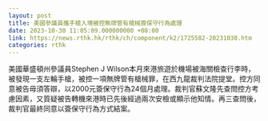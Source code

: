 ```yaml
---
layout: post
title: 美國參議員攜手槍入境被控無牌管有槍械簽保守行為處理
date: 2023-10-30 11:05:09.000000000 +08:00
link: https://news.rthk.hk/rthk/ch/component/k2/1725582-20231030.htm
categories: rthk
---
```


美國華盛頓州參議員Stephen J Wilson本月來港旅遊於機場被海關檢查行李時，被發現一支左輪手槍，被控一項無牌管有槍械罪，在西九龍裁判法院提堂。控方同意被告毋須答辯，以2000元簽保守行為24個月處理。裁判官蘇文隆先查問控方考慮因素，又質疑被告轉機來港時已先後經過兩次安檢或顯示他知情。再三查問後，裁判官最終同意以簽保守行為方式結案。
